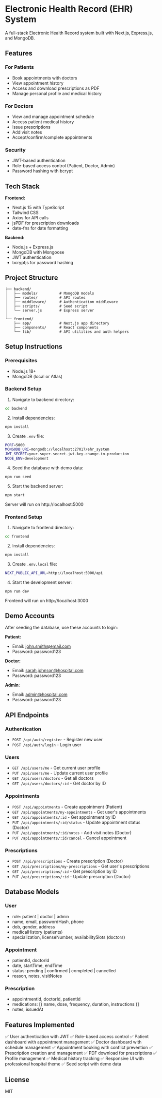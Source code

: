 # Electronic Health Record (EHR) System

A full-stack Electronic Health Record system built with Next.js, Express.js, and MongoDB.

## Features

### For Patients
- Book appointments with doctors
- View appointment history
- Access and download prescriptions as PDF
- Manage personal profile and medical history

### For Doctors
- View and manage appointment schedule
- Access patient medical history
- Issue prescriptions
- Add visit notes
- Accept/confirm/complete appointments

### Security
- JWT-based authentication
- Role-based access control (Patient, Doctor, Admin)
- Password hashing with bcrypt

## Tech Stack

**Frontend:**
- Next.js 15 with TypeScript
- Tailwind CSS
- Axios for API calls
- jsPDF for prescription downloads
- date-fns for date formatting

**Backend:**
- Node.js + Express.js
- MongoDB with Mongoose
- JWT authentication
- bcryptjs for password hashing

## Project Structure

```
├── backend/
│   ├── models/          # MongoDB models
│   ├── routes/          # API routes
│   ├── middleware/      # Authentication middleware
│   ├── scripts/         # Seed script
│   └── server.js        # Express server
│
└── frontend/
    ├── app/             # Next.js app directory
    ├── components/      # React components
    └── lib/             # API utilities and auth helpers
```

## Setup Instructions

### Prerequisites
- Node.js 18+
- MongoDB (local or Atlas)

### Backend Setup

1. Navigate to backend directory:
```bash
cd backend
```

2. Install dependencies:
```bash
npm install
```

3. Create `.env` file:
```bash
PORT=5000
MONGODB_URI=mongodb://localhost:27017/ehr_system
JWT_SECRET=your-super-secret-jwt-key-change-in-production
NODE_ENV=development
```

4. Seed the database with demo data:
```bash
npm run seed
```

5. Start the backend server:
```bash
npm start
```

Server will run on http://localhost:5000

### Frontend Setup

1. Navigate to frontend directory:
```bash
cd frontend
```

2. Install dependencies:
```bash
npm install
```

3. Create `.env.local` file:
```bash
NEXT_PUBLIC_API_URL=http://localhost:5000/api
```

4. Start the development server:
```bash
npm run dev
```

Frontend will run on http://localhost:3000

## Demo Accounts

After seeding the database, use these accounts to login:

**Patient:**
- Email: john.smith@email.com
- Password: password123

**Doctor:**
- Email: sarah.johnson@hospital.com
- Password: password123

**Admin:**
- Email: admin@hospital.com
- Password: password123

## API Endpoints

### Authentication
- `POST /api/auth/register` - Register new user
- `POST /api/auth/login` - Login user

### Users
- `GET /api/users/me` - Get current user profile
- `PUT /api/users/me` - Update current user profile
- `GET /api/users/doctors` - Get all doctors
- `GET /api/users/doctors/:id` - Get doctor by ID

### Appointments
- `POST /api/appointments` - Create appointment (Patient)
- `GET /api/appointments/my-appointments` - Get user's appointments
- `GET /api/appointments/:id` - Get appointment by ID
- `PUT /api/appointments/:id/status` - Update appointment status (Doctor)
- `PUT /api/appointments/:id/notes` - Add visit notes (Doctor)
- `PUT /api/appointments/:id/cancel` - Cancel appointment

### Prescriptions
- `POST /api/prescriptions` - Create prescription (Doctor)
- `GET /api/prescriptions/my-prescriptions` - Get user's prescriptions
- `GET /api/prescriptions/:id` - Get prescription by ID
- `PUT /api/prescriptions/:id` - Update prescription (Doctor)

## Database Models

### User
- role: patient | doctor | admin
- name, email, passwordHash, phone
- dob, gender, address
- medicalHistory (patients)
- specialization, licenseNumber, availabilitySlots (doctors)

### Appointment
- patientId, doctorId
- date, startTime, endTime
- status: pending | confirmed | completed | cancelled
- reason, notes, visitNotes

### Prescription
- appointmentId, doctorId, patientId
- medications: [{ name, dose, frequency, duration, instructions }]
- notes, issuedAt

## Features Implemented

✅ User authentication with JWT
✅ Role-based access control
✅ Patient dashboard with appointment management
✅ Doctor dashboard with schedule management
✅ Appointment booking with conflict prevention
✅ Prescription creation and management
✅ PDF download for prescriptions
✅ Profile management
✅ Medical history tracking
✅ Responsive UI with professional hospital theme
✅ Seed script with demo data

## License

MIT